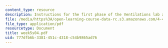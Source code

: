 ```yaml
---
content_type: resource
description: Instructions for the first phase of the Ventilations lab assignment.
file: /media/https%3A/open-learning-course-data-rc.s3.amazonaws.com/4-411-building-technology-laboratory-spring-2004/777dfb6b3381451c4318c54b9865ad76_week5s04.pdf
file_type: application/pdf
resourcetype: Document
title: week5s04.pdf
uid: 777dfb6b-3381-451c-4318-c54b9865ad76
---
```

